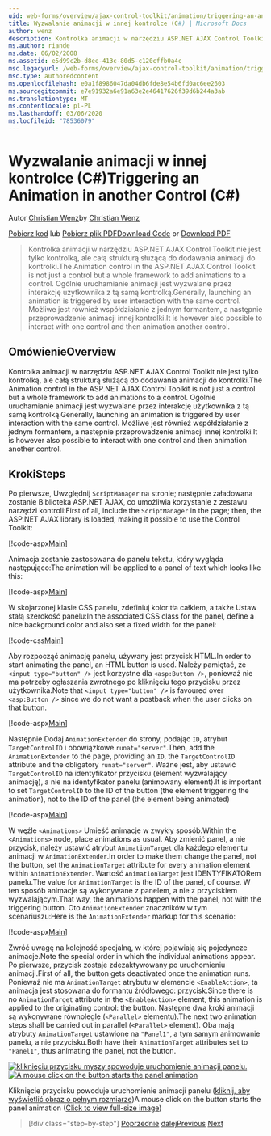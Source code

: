 ```yaml
---
uid: web-forms/overview/ajax-control-toolkit/animation/triggering-an-animation-in-another-control-cs
title: Wyzwalanie animacji w innej kontrolce (C#) | Microsoft Docs
author: wenz
description: Kontrolka animacji w narzędziu ASP.NET AJAX Control Toolkit nie jest tylko kontrolką, ale całą strukturą służącą do dodawania animacji do kontrolki. Ogólnie uruchamianie...
ms.author: riande
ms.date: 06/02/2008
ms.assetid: e5d99c2b-d8ee-413c-80d5-c120cffb0a4c
msc.legacyurl: /web-forms/overview/ajax-control-toolkit/animation/triggering-an-animation-in-another-control-cs
msc.type: authoredcontent
ms.openlocfilehash: e0a1f8986047da04db6fde8e54b6fd0ac6ee2603
ms.sourcegitcommit: e7e91932a6e91a63e2e46417626f39d6b244a3ab
ms.translationtype: MT
ms.contentlocale: pl-PL
ms.lasthandoff: 03/06/2020
ms.locfileid: "78536079"
---
```

# <a name="triggering-an-animation-in-another-control-c"></a><span data-ttu-id="76902-104">Wyzwalanie animacji w innej kontrolce (C#)</span><span class="sxs-lookup"><span data-stu-id="76902-104">Triggering an Animation in another Control (C#)</span></span>

<span data-ttu-id="76902-105">Autor [Christian Wenz](https://github.com/wenz)</span><span class="sxs-lookup"><span data-stu-id="76902-105">by [Christian Wenz](https://github.com/wenz)</span></span>

<span data-ttu-id="76902-106">[Pobierz kod](https://download.microsoft.com/download/f/9/a/f9a26acd-8df4-4484-8a18-199e4598f411/Animation8.cs.zip) lub [Pobierz plik PDF](https://download.microsoft.com/download/6/7/1/6718d452-ff89-4d3f-a90e-c74ec2d636a3/animation8CS.pdf)</span><span class="sxs-lookup"><span data-stu-id="76902-106">[Download Code](https://download.microsoft.com/download/f/9/a/f9a26acd-8df4-4484-8a18-199e4598f411/Animation8.cs.zip) or [Download PDF](https://download.microsoft.com/download/6/7/1/6718d452-ff89-4d3f-a90e-c74ec2d636a3/animation8CS.pdf)</span></span>

> <span data-ttu-id="76902-107">Kontrolka animacji w narzędziu ASP.NET AJAX Control Toolkit nie jest tylko kontrolką, ale całą strukturą służącą do dodawania animacji do kontrolki.</span><span class="sxs-lookup"><span data-stu-id="76902-107">The Animation control in the ASP.NET AJAX Control Toolkit is not just a control but a whole framework to add animations to a control.</span></span> <span data-ttu-id="76902-108">Ogólnie uruchamianie animacji jest wyzwalane przez interakcję użytkownika z tą samą kontrolką.</span><span class="sxs-lookup"><span data-stu-id="76902-108">Generally, launching an animation is triggered by user interaction with the same control.</span></span> <span data-ttu-id="76902-109">Możliwe jest również współdziałanie z jednym formantem, a następnie przeprowadzenie animacji innej kontrolki.</span><span class="sxs-lookup"><span data-stu-id="76902-109">It is however also possible to interact with one control and then animation another control.</span></span>

## <a name="overview"></a><span data-ttu-id="76902-110">Omówienie</span><span class="sxs-lookup"><span data-stu-id="76902-110">Overview</span></span>

<span data-ttu-id="76902-111">Kontrolka animacji w narzędziu ASP.NET AJAX Control Toolkit nie jest tylko kontrolką, ale całą strukturą służącą do dodawania animacji do kontrolki.</span><span class="sxs-lookup"><span data-stu-id="76902-111">The Animation control in the ASP.NET AJAX Control Toolkit is not just a control but a whole framework to add animations to a control.</span></span> <span data-ttu-id="76902-112">Ogólnie uruchamianie animacji jest wyzwalane przez interakcję użytkownika z tą samą kontrolką.</span><span class="sxs-lookup"><span data-stu-id="76902-112">Generally, launching an animation is triggered by user interaction with the same control.</span></span> <span data-ttu-id="76902-113">Możliwe jest również współdziałanie z jednym formantem, a następnie przeprowadzenie animacji innej kontrolki.</span><span class="sxs-lookup"><span data-stu-id="76902-113">It is however also possible to interact with one control and then animation another control.</span></span>

## <a name="steps"></a><span data-ttu-id="76902-114">Kroki</span><span class="sxs-lookup"><span data-stu-id="76902-114">Steps</span></span>

<span data-ttu-id="76902-115">Po pierwsze, Uwzględnij `ScriptManager` na stronie; następnie załadowana zostanie Biblioteka ASP.NET AJAX, co umożliwia korzystanie z zestawu narzędzi kontroli:</span><span class="sxs-lookup"><span data-stu-id="76902-115">First of all, include the `ScriptManager` in the page; then, the ASP.NET AJAX library is loaded, making it possible to use the Control Toolkit:</span></span>

[!code-aspx[Main](triggering-an-animation-in-another-control-cs/samples/sample1.aspx)]

<span data-ttu-id="76902-116">Animacja zostanie zastosowana do panelu tekstu, który wygląda następująco:</span><span class="sxs-lookup"><span data-stu-id="76902-116">The animation will be applied to a panel of text which looks like this:</span></span>

[!code-aspx[Main](triggering-an-animation-in-another-control-cs/samples/sample2.aspx)]

<span data-ttu-id="76902-117">W skojarzonej klasie CSS panelu, zdefiniuj kolor tła całkiem, a także Ustaw stałą szerokość panelu:</span><span class="sxs-lookup"><span data-stu-id="76902-117">In the associated CSS class for the panel, define a nice background color and also set a fixed width for the panel:</span></span>

[!code-css[Main](triggering-an-animation-in-another-control-cs/samples/sample3.css)]

<span data-ttu-id="76902-118">Aby rozpocząć animację panelu, używany jest przycisk HTML.</span><span class="sxs-lookup"><span data-stu-id="76902-118">In order to start animating the panel, an HTML button is used.</span></span> <span data-ttu-id="76902-119">Należy pamiętać, że `<input type="button" />` jest korzystne dla `<asp:Button />`, ponieważ nie ma potrzeby ogłaszania zwrotnego po kliknięciu tego przycisku przez użytkownika.</span><span class="sxs-lookup"><span data-stu-id="76902-119">Note that `<input type="button" />` is favoured over `<asp:Button />` since we do not want a postback when the user clicks on that button.</span></span>

[!code-aspx[Main](triggering-an-animation-in-another-control-cs/samples/sample4.aspx)]

<span data-ttu-id="76902-120">Następnie Dodaj `AnimationExtender` do strony, podając `ID`, atrybut `TargetControlID` i obowiązkowe `runat="server"`.</span><span class="sxs-lookup"><span data-stu-id="76902-120">Then, add the `AnimationExtender` to the page, providing an `ID`, the `TargetControlID` attribute and the obligatory `runat="server"`.</span></span> <span data-ttu-id="76902-121">Ważne jest, aby ustawić `TargetControlID` na identyfikator przycisku (element wyzwalający animację), a nie na identyfikator panelu (animowany element).</span><span class="sxs-lookup"><span data-stu-id="76902-121">It is important to set `TargetControlID` to the ID of the button (the element triggering the animation), not to the ID of the panel (the element being animated)</span></span>

[!code-aspx[Main](triggering-an-animation-in-another-control-cs/samples/sample5.aspx)]

<span data-ttu-id="76902-122">W węźle `<Animations>` Umieść animacje w zwykły sposób.</span><span class="sxs-lookup"><span data-stu-id="76902-122">Within the `<Animations>` node, place animations as usual.</span></span> <span data-ttu-id="76902-123">Aby zmienić panel, a nie przycisk, należy ustawić atrybut `AnimationTarget` dla każdego elementu animacji w `AnimationExtender`.</span><span class="sxs-lookup"><span data-stu-id="76902-123">In order to make them change the panel, not the button, set the `AnimationTarget` attribute for every animation element within `AnimationExtender`.</span></span> <span data-ttu-id="76902-124">Wartość `AnimationTarget` jest IDENTYFIKATORem panelu.</span><span class="sxs-lookup"><span data-stu-id="76902-124">The value for `AnimationTarget` is the ID of the panel, of course.</span></span> <span data-ttu-id="76902-125">W ten sposób animacje są wykonywane z panelem, a nie z przyciskiem wyzwalającym.</span><span class="sxs-lookup"><span data-stu-id="76902-125">That way, the animations happen with the panel, not with the triggering button.</span></span> <span data-ttu-id="76902-126">Oto `AnimationExtender` znaczników w tym scenariuszu:</span><span class="sxs-lookup"><span data-stu-id="76902-126">Here is the `AnimationExtender` markup for this scenario:</span></span>

[!code-aspx[Main](triggering-an-animation-in-another-control-cs/samples/sample6.aspx)]

<span data-ttu-id="76902-127">Zwróć uwagę na kolejność specjalną, w której pojawiają się pojedyncze animacje.</span><span class="sxs-lookup"><span data-stu-id="76902-127">Note the special order in which the individual animations appear.</span></span> <span data-ttu-id="76902-128">Po pierwsze, przycisk zostaje zdezaktywowany po uruchomieniu animacji.</span><span class="sxs-lookup"><span data-stu-id="76902-128">First of all, the button gets deactivated once the animation runs.</span></span> <span data-ttu-id="76902-129">Ponieważ nie ma `AnimationTarget` atrybutu w elemencie `<EnableAction>`, ta animacja jest stosowana do formantu źródłowego: przycisk.</span><span class="sxs-lookup"><span data-stu-id="76902-129">Since there is no `AnimationTarget` attribute in the `<EnableAction>` element, this animation is applied to the originating control: the button.</span></span> <span data-ttu-id="76902-130">Następne dwa kroki animacji są wykonywane równolegle (`<Parallel>` elementu).</span><span class="sxs-lookup"><span data-stu-id="76902-130">The next two animation steps shall be carried out in parallel (`<Parallel>` element).</span></span> <span data-ttu-id="76902-131">Oba mają atrybuty `AnimationTarget` ustawione na `"Panel1"`, a tym samym animowanie panelu, a nie przycisku.</span><span class="sxs-lookup"><span data-stu-id="76902-131">Both have their `AnimationTarget` attributes set to `"Panel1"`, thus animating the panel, not the button.</span></span>

<span data-ttu-id="76902-132">[![kliknięciu przycisku myszy spowoduje uruchomienie animacji panelu.](triggering-an-animation-in-another-control-cs/_static/image2.png)](triggering-an-animation-in-another-control-cs/_static/image1.png)</span><span class="sxs-lookup"><span data-stu-id="76902-132">[![A mouse click on the button starts the panel animation](triggering-an-animation-in-another-control-cs/_static/image2.png)](triggering-an-animation-in-another-control-cs/_static/image1.png)</span></span>

<span data-ttu-id="76902-133">Kliknięcie przycisku powoduje uruchomienie animacji panelu ([kliknij, aby wyświetlić obraz o pełnym rozmiarze](triggering-an-animation-in-another-control-cs/_static/image3.png))</span><span class="sxs-lookup"><span data-stu-id="76902-133">A mouse click on the button starts the panel animation ([Click to view full-size image](triggering-an-animation-in-another-control-cs/_static/image3.png))</span></span>

> [!div class="step-by-step"]
> <span data-ttu-id="76902-134">[Poprzednie](disabling-actions-during-animation-cs.md)
> [dalej](modifying-animations-from-the-server-side-cs.md)</span><span class="sxs-lookup"><span data-stu-id="76902-134">[Previous](disabling-actions-during-animation-cs.md)
[Next](modifying-animations-from-the-server-side-cs.md)</span></span>
